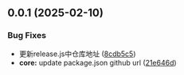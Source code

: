 ## 0.0.1 (2025-02-10)


### Bug Fixes

* 更新release.js中仓库地址 ([8cdb5c5](https://github.com/BitterGardenia/npm-package-template/commit/8cdb5c5cf5c4e91c27f1796792e9524d8e42a92d))
* **core:** update package.json github url ([21e646d](https://github.com/BitterGardenia/npm-package-template/commit/21e646d7b995eeb4de474d9c642e6287841982a9))



